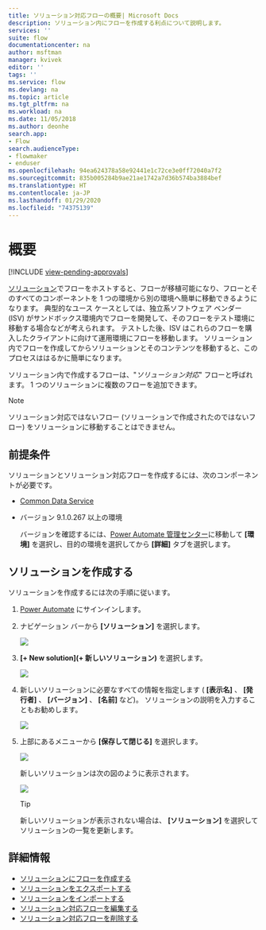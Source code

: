 ```yaml
---
title: ソリューション対応フローの概要| Microsoft Docs
description: ソリューション内にフローを作成する利点について説明します。
services: ''
suite: flow
documentationcenter: na
author: msftman
manager: kvivek
editor: ''
tags: ''
ms.service: flow
ms.devlang: na
ms.topic: article
ms.tgt_pltfrm: na
ms.workload: na
ms.date: 11/05/2018
ms.author: deonhe
search.app:
- Flow
search.audienceType:
- flowmaker
- enduser
ms.openlocfilehash: 94ea624378a58e92441e1c72ce3e0ff72040a7f2
ms.sourcegitcommit: 835b005284b9ae21ae1742a7d36b574ba3884bef
ms.translationtype: HT
ms.contentlocale: ja-JP
ms.lasthandoff: 01/29/2020
ms.locfileid: "74375139"
---
```

# <a name="overview"></a>概要
[!INCLUDE [view-pending-approvals](includes/cc-rebrand.md)]

[ソリューション](https://docs.microsoft.com/powerapps/maker/common-data-service/solutions-overview)でフローをホストすると、フローが移植可能になり、フローとそのすべてのコンポーネントを 1 つの環境から別の環境へ簡単に移動できるようになります。 典型的なユース ケースとしては、独立系ソフトウェア ベンダー (ISV) がサンドボックス環境内でフローを開発して、そのフローをテスト環境に移動する場合などが考えられます。 テストした後、ISV はこれらのフローを購入したクライアントに向けて運用環境にフローを移動します。 ソリューション内でフローを作成してからソリューションとそのコンテンツを移動すると、このプロセスははるかに簡単になります。

ソリューション内で作成するフローは、"*ソリューション対応*" フローと呼ばれます。 1 つのソリューションに複数のフローを追加できます。

> [!NOTE] 
> ソリューション対応ではないフロー (ソリューションで作成されたのではないフロー) をソリューションに移動することはできません。

## <a name="prerequisites"></a>前提条件

ソリューションとソリューション対応フローを作成するには、次のコンポーネントが必要です。

- [Common Data Service](https://docs.microsoft.com/powerapps/maker/common-data-service/data-platform-intro)
- バージョン 9.1.0.267 以上の環境

  バージョンを確認するには、[Power Automate 管理センター](https://admin.flow.microsoft.com)に移動して **[環境]** を選択し、目的の環境を選択してから **[詳細]** タブを選択します。

## <a name="create-a-solution"></a>ソリューションを作成する

ソリューションを作成するには次の手順に従います。

1. [Power Automate](https://flow.microsoft.com) にサインインします。
1. ナビゲーション バーから **[ソリューション]** を選択します。

   ![](./media/overview-solution-flows/select-solutions-from-left-nav.png)

1. **[+ New solution]\(+ 新しいソリューション\)** を選択します。

   ![](./media/overview-solution-flows/select-new-solution.png)

1. 新しいソリューションに必要なすべての情報を指定します ( **[表示名]** 、 **[発行者]** 、 **[バージョン]** 、 **[名前]** など)。 ソリューションの説明を入力することもお勧めします。

   ![](./media/overview-solution-flows/new-solution.png)

1. 上部にあるメニューから **[保存して閉じる]** を選択します。

   ![](./media/overview-solution-flows/save-and-close-solution.png)

   新しいソリューションは次の図のように表示されます。

   ![](./media/overview-solution-flows/new-solution-created.png)

   > [!TIP]
   > 新しいソリューションが表示されない場合は、 **[ソリューション]** を選択してソリューションの一覧を更新します。

## <a name="learn-more"></a>詳細情報

- [ソリューションにフローを作成する](./create-flow-solution.md)
- [ソリューションをエクスポートする](./export-flow-solution.md)
- [ソリューションをインポートする](./import-flow-solution.md)
- [ソリューション対応フローを編集する](./edit-solution-aware-flow.md)
- [ソリューション対応フローを削除する](./remove-solution-aware-flow.md)

